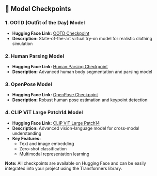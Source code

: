 ## 🔗 Model Checkpoints

### 1. OOTD (Outfit of the Day) Model
- **Hugging Face Link:** [OOTD Checkpoint](https://huggingface.co/yisol/IDM-VTON)
- **Description:** State-of-the-art virtual try-on model for realistic clothing simulation

### 2. Human Parsing Model
- **Hugging Face Link:** [Human Parsing Checkpoint](https://huggingface.co/mattmdjaga/human_parsing)
- **Description:** Advanced human body segmentation and parsing model

### 3. OpenPose Model
- **Hugging Face Link:** [OpenPose Checkpoint](https://huggingface.co/docs/transformers/main/en/model_doc/openpose)
- **Description:** Robust human pose estimation and keypoint detection

### 4. CLIP ViT Large Patch14 Model
- **Hugging Face Link:** [CLIP ViT Large Patch14](https://huggingface.co/openai/clip-vit-large-patch14)
- **Description:** Advanced vision-language model for cross-modal understanding
- **Key Features:**
  - Text and image embedding
  - Zero-shot classification
  - Multimodal representation learning

**Note:** All checkpoints are available on Hugging Face and can be easily integrated into your project using the Transformers library.
